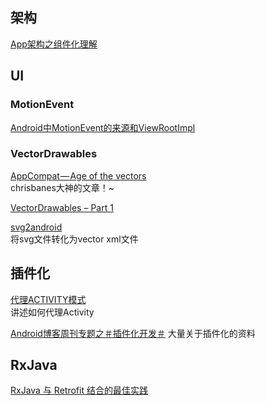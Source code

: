 ## 架构

[App架构之组件化理解
](http://wangxinghe.me/blog/2016-03-20/architecture-componentization/)

## UI

### MotionEvent

[Android中MotionEvent的来源和ViewRootImpl](http://blog.csdn.net/singwhatiwanna/article/details/50775201)

### VectorDrawables
[AppCompat — Age of the vectors
](https://medium.com/@chrisbanes/appcompat-v23-2-age-of-the-vectors-91cbafa87c88#.x057lap3l)    
chrisbanes大神的文章！~  

[VectorDrawables – Part 1
](https://blog.stylingandroid.com/vectordrawables-part-1/)  

[svg2android](http://inloop.github.io/svg2android/)  
将svg文件转化为vector xml文件



## 插件化

[代理ACTIVITY模式
](https://zhuanlan.zhihu.com/p/21335594?f3fb8ead20=dafca61abd3171ed5bf8b55ab023f7cf)  
讲述如何代理Activity  

[Android博客周刊专题之＃插件化开发＃](http://www.androidblog.cn/index.php/Index/detail/id/16)
大量关于插件化的资料  


## RxJava

[RxJava 与 Retrofit 结合的最佳实践](http://gank.io/post/56e80c2c677659311bed9841)


